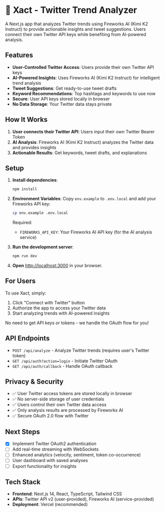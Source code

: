 # 🚀 Xact - Twitter Trend Analyzer

A Next.js app that analyzes Twitter trends using Fireworks AI (Kimi K2 Instruct) to provide actionable insights and tweet suggestions. Users connect their own Twitter API keys while benefiting from AI-powered analysis.

## Features

- **User-Controlled Twitter Access**: Users provide their own Twitter API keys
- **AI-Powered Insights**: Uses Fireworks AI (Kimi K2 Instruct) for intelligent trend analysis
- **Tweet Suggestions**: Get ready-to-use tweet drafts
- **Keyword Recommendations**: Top hashtags and keywords to use now
- **Secure**: User API keys stored locally in browser
- **No Data Storage**: Your Twitter data stays private

## How It Works

1. **User connects their Twitter API**: Users input their own Twitter Bearer Token
2. **AI Analysis**: Fireworks AI (Kimi K2 Instruct) analyzes the Twitter data and provides insights
3. **Actionable Results**: Get keywords, tweet drafts, and explanations

## Setup

1. **Install dependencies**:
   ```bash
   npm install
   ```

2. **Environment Variables**:
   Copy `env.example` to `.env.local` and add your Fireworks API key:
   ```bash
   cp env.example .env.local
   ```

   Required:
   - `FIREWORKS_API_KEY`: Your Fireworks AI API key (for the AI analysis service)

3. **Run the development server**:
   ```bash
   npm run dev
   ```

4. **Open** [http://localhost:3000](http://localhost:3000) in your browser.

## For Users

To use Xact, simply:
1. Click "Connect with Twitter" button
2. Authorize the app to access your Twitter data
3. Start analyzing trends with AI-powered insights

No need to get API keys or tokens - we handle the OAuth flow for you!

## API Endpoints

- `POST /api/analyze` - Analyze Twitter trends (requires user's Twitter token)
- `GET /api/auth?action=login` - Initiate Twitter OAuth
- `GET /api/auth/callback` - Handle OAuth callback

## Privacy & Security

- ✅ User Twitter access tokens are stored locally in browser
- ✅ No server-side storage of user credentials
- ✅ Users control their own Twitter data access
- ✅ Only analysis results are processed by Fireworks AI
- ✅ Secure OAuth 2.0 flow with Twitter

## Next Steps

- [x] Implement Twitter OAuth2 authentication
- [ ] Add real-time streaming with WebSockets
- [ ] Enhanced analytics (velocity, sentiment, token co-occurrence)
- [ ] User dashboard with saved analyses
- [ ] Export functionality for insights

## Tech Stack

- **Frontend**: Next.js 14, React, TypeScript, Tailwind CSS
- **APIs**: Twitter API v2 (user-provided), Fireworks AI (service-provided)
- **Deployment**: Vercel (recommended)
